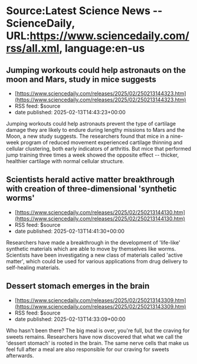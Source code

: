 # Source:Latest Science News -- ScienceDaily, URL:https://www.sciencedaily.com/rss/all.xml, language:en-us

## Jumping workouts could help astronauts on the moon and Mars, study in mice suggests
 - [https://www.sciencedaily.com/releases/2025/02/250213144323.htm](https://www.sciencedaily.com/releases/2025/02/250213144323.htm)
 - RSS feed: $source
 - date published: 2025-02-13T14:43:23+00:00

Jumping workouts could help astronauts prevent the type of cartilage damage they are likely to endure during lengthy missions to Mars and the Moon, a new study suggests. The researchers found that mice in a nine-week program of reduced movement experienced cartilage thinning and cellular clustering, both early indicators of arthritis. But mice that performed jump training three times a week showed the opposite effect -- thicker, healthier cartilage with normal cellular structure.

## Scientists herald active matter breakthrough with creation of three-dimensional 'synthetic worms'
 - [https://www.sciencedaily.com/releases/2025/02/250213144130.htm](https://www.sciencedaily.com/releases/2025/02/250213144130.htm)
 - RSS feed: $source
 - date published: 2025-02-13T14:41:30+00:00

Researchers have made a breakthrough in the development of 'life-like' synthetic materials which are able to move by themselves like worms. Scientists have been investigating a new class of materials called 'active matter', which could be used for various applications from drug delivery to self-healing materials.

## Dessert stomach emerges in the brain
 - [https://www.sciencedaily.com/releases/2025/02/250213143309.htm](https://www.sciencedaily.com/releases/2025/02/250213143309.htm)
 - RSS feed: $source
 - date published: 2025-02-13T14:33:09+00:00

Who hasn't been there? The big meal is over, you're full, but the craving for sweets remains. Researchers have now discovered that what we call the 'dessert stomach' is rooted in the brain. The same nerve cells that make us feel full after a meal are also responsible for our craving for sweets afterwards.

